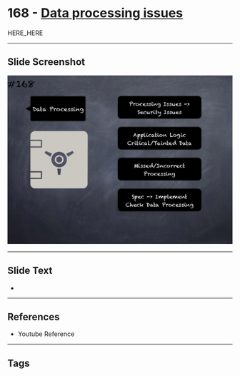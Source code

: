 # 168 - [Data processing issues](Data%20processing%20issues.md)

HERE_HERE

___
## Slide Screenshot
![0168.png](../images/pitfalls_and_best_practices201/168.png)
___
## Slide Text
- 
___
## References
- Youtube Reference
___
## Tags